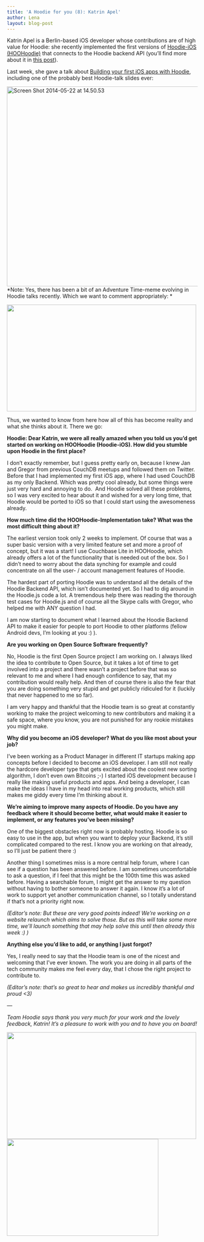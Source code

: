 ```yaml
---
title: 'A Hoodie for you (8): Katrin Apel'
author: Lena
layout: blog-post
---
```

Katrin Apel is a Berlin-based iOS developer whose contributions are of high value for Hoodie: she recently implemented the first versions of [Hoodie-iOS (HOOHoodie)][1] that connects to the Hoodie backend API (you&#8217;ll find more about it in [this post][2]).

Last week, she gave a talk about [Building your first iOS apps with Hoodie][3], including one of the probably best Hoodie-talk slides ever:

[<img class="alignnone size-full wp-image-1532" src="/dist/blog/2014/05/Screen-Shot-2014-05-22-at-14.50.53.png" alt="Screen Shot 2014-05-22 at 14.50.53" width="705" height="526" />][4]
*Note: Yes, there has been a bit of an Adventure Time-meme evolving in Hoodie talks recently. Which we want to comment appropriately:
*<!--more-->

<img class="alignnone" src="http://www.sharegif.com/wp-content/uploads/2013/11/adventure-time-gif-31.gif" alt="" width="500" height="281" />

Thus, we wanted to know from here how all of this has become reality and what she thinks about it. There we go:

**Hoodie: Dear Katrin, we were all really amazed when you told us you&#8217;d get started on working on HOOHoodie (Hoodie-iOS). How did you stumble upon Hoodie in the first place?**

I don&#8217;t exactly remember, but I guess pretty early on, because I knew Jan and Gregor from previous CouchDB meetups and followed them on Twitter. Before that I had implemented my first iOS app, where I had used CouchDB as my only Backend. Which was pretty cool already, but some things were just very hard and annoying to do.  And Hoodie solved all these problems, so I was very excited to hear about it and wished for a very long time, that Hoodie would be ported to iOS so that I could start using the awesomeness already.

**How much time did the HOOHoodie-Implementation take? What was the most difficult thing about it?**

The earliest version took only 2 weeks to implement. Of course that was a super basic version with a very limited feature set and more a proof of concept, but it was a start! I use Couchbase Lite in HOOHoodie, which already offers a lot of the functionality that is needed out of the box. So I didn&#8217;t need to worry about the data synching for example and could concentrate on all the user- / account management features of Hoodie.

The hardest part of porting Hoodie was to understand all the details of the Hoodie Backend API, which isn&#8217;t documented yet. So I had to dig around in the Hoodie.js code a lot. A tremendous help there was reading the thorough test cases for Hoodie.js and of course all the Skype calls with Gregor, who helped me with ANY question I had.

I am now starting to document what I learned about the Hoodie Backend API to make it easier for people to port Hoodie to other platforms (fellow Android devs, I&#8217;m looking at you :) ).

**Are you working on Open Source Software frequently?**

No, Hoodie is the first Open Source project I am working on. I always liked the idea to contribute to Open Source, but it takes a lot of time to get involved into a project and there wasn&#8217;t a project before that was so relevant to me and where I had enough confidence to say, that my contribution would really help. And then of course there is also the fear that you are doing something very stupid and get publicly ridiculed for it (luckily that never happened to me so far).

I am very happy and thankful that the Hoodie team is so great at constantly working to make the project welcoming to new contributors and making it a safe space, where you know, you are not punished for any rookie mistakes you might make.

**Why did you become an iOS developer? What do you like most about your job?**

I&#8217;ve been working as a Product Manager in different IT startups making app concepts before I decided to become an iOS developer. I am still not really the hardcore developer type that gets excited about the coolest new sorting algorithm, I don&#8217;t even own Bitcoins ;-)
I started iOS development because I really like making useful products and apps. And being a developer, I can make the ideas I have in my head into real working products, which still makes me giddy every time I&#8217;m thinking about it.

**We&#8217;re aiming to improve many aspects of Hoodie. Do you have any feedback where it should become better, what would make it easier to implement, or any features you&#8217;ve been missing?**

One of the biggest obstacles right now is probably hosting. Hoodie is so easy to use in the app, but when you want to deploy your Backend, it&#8217;s still complicated compared to the rest. I know you are working on that already, so I&#8217;ll just be patient there :)

Another thing I sometimes miss is a more central help forum, where I can see if a question has been answered before. I am sometimes uncomfortable to ask a question, if I feel that this might be the 100th time this was asked before. Having a searchable forum, I might get the answer to my question without having to bother someone to answer it again. I know it&#8217;s a lot of work to support yet another communication channel, so I totally understand if that&#8217;s not a priority right now.

*(Editor&#8217;s note: But these are very good points indeed! We&#8217;re working on a website relaunch which aims to solve those. But as this will take some more time, we&#8217;ll launch something that may help solve this until then already this week :) )*

**Anything else you&#8217;d like to add, or anything I just forgot?**

Yes, I really need to say that the Hoodie team is one of the nicest and welcoming that I&#8217;ve ever known. The work you are doing in all parts of the tech community makes me feel every day, that I chose the right project to contribute to.

*(Editor&#8217;s note: that&#8217;s so great to hear and makes us incredibly thankful and proud <3)*

&#8212;

*Team Hoodie says thank you very much for your work and the lovely feedback, Katrin! It&#8217;s a pleasure to work with you and to have you on board!*

<img class="alignnone" src="http://37.media.tumblr.com/tumblr_lk2ho0Mxmi1qfy2kdo1_500.gif" alt="" width="500" height="281" /> <img class="alignnone" src="https://31.media.tumblr.com/804d0c1a2a7e30999ae19504b18a4907/tumblr_inline_mydccvhwB91sohk3w.gif" alt="" width="400" height="255" />

 [1]: http://cocoadocs.org/docsets/HOOHoodie/0.1.0/
 [2]: http://blog.hood.ie/2014/03/hoodie-ios-say-hi-to-hoohoodie/
 [3]: https://speakerdeck.com/kaalita/building-your-first-ios-app-with-hoodie
 [4]: https://speakerdeck.com/kaalita/building-your-first-ios-app-with-hoodie?slide=24
